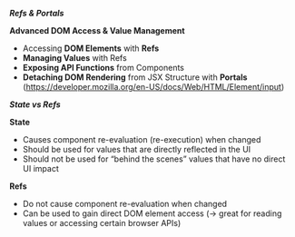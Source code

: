 ***Refs & Portals***

**Advanced DOM Access & Value Management**

- Accessing **DOM Elements** with **Refs**
- **Managing Values** with Refs
- **Exposing API Functions** from Components
- **Detaching DOM Rendering** from JSX Structure with **Portals**
(https://developer.mozilla.org/en-US/docs/Web/HTML/Element/input)

***State vs Refs***

**State**
- Causes component re-evaluation (re-execution) when changed
- Should be used for values that are directly reflected in the UI
- Should not be used for “behind the scenes” values that have no direct UI impact

**Refs**
- Do not cause component re-evaluation when changed
- Can be used to gain direct DOM element access (→ great for reading values or accessing certain browser APIs)

